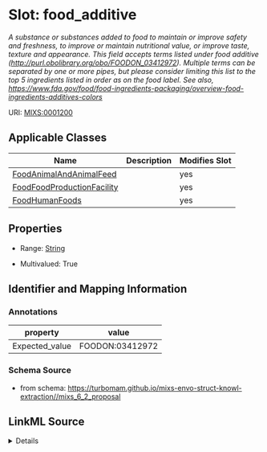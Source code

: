 # Slot: food_additive


_A substance or substances added to food to maintain or improve safety and freshness, to improve or maintain nutritional value, or improve taste, texture and appearance.  This field accepts terms listed under food additive (http://purl.obolibrary.org/obo/FOODON_03412972). Multiple terms can be separated by one or more pipes, but please consider limiting this list to the top 5 ingredients listed in order as on the food label.  See also, https://www.fda.gov/food/food-ingredients-packaging/overview-food-ingredients-additives-colors_



URI: [MIXS:0001200](https://w3id.org/mixs/0001200)



<!-- no inheritance hierarchy -->




## Applicable Classes

| Name | Description | Modifies Slot |
| --- | --- | --- |
[FoodAnimalAndAnimalFeed](FoodAnimalAndAnimalFeed.md) |  |  yes  |
[FoodFoodProductionFacility](FoodFoodProductionFacility.md) |  |  yes  |
[FoodHumanFoods](FoodHumanFoods.md) |  |  yes  |







## Properties

* Range: [String](String.md)

* Multivalued: True





## Identifier and Mapping Information





### Annotations

| property | value |
| --- | --- |
| Expected_value | FOODON:03412972 |



### Schema Source


* from schema: https://turbomam.github.io/mixs-envo-struct-knowl-extraction//mixs_6_2_proposal




## LinkML Source

<details>
```yaml
name: food_additive
annotations:
  Expected_value:
    tag: Expected_value
    value: FOODON:03412972
description: A substance or substances added to food to maintain or improve safety
  and freshness, to improve or maintain nutritional value, or improve taste, texture
  and appearance.  This field accepts terms listed under food additive (http://purl.obolibrary.org/obo/FOODON_03412972).
  Multiple terms can be separated by one or more pipes, but please consider limiting
  this list to the top 5 ingredients listed in order as on the food label.  See also,
  https://www.fda.gov/food/food-ingredients-packaging/overview-food-ingredients-additives-colors
title: food additive
notes:
- food
from_schema: https://turbomam.github.io/mixs-envo-struct-knowl-extraction//mixs_6_2_proposal
rank: 1000
string_serialization: '{text}|{termLabel} [{termID}]'
slot_uri: MIXS:0001200
multivalued: true
alias: food_additive
domain_of:
- FoodAnimalAndAnimalFeed
- FoodFoodProductionFacility
- FoodHumanFoods
range: string
required: false
recommended: false

```
</details>